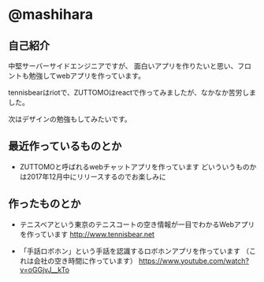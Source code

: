 # @mashihara

## 自己紹介

中堅サーバーサイドエンジニアですが、
面白いアプリを作りたいと思い、フロントも勉強してwebアプリを作っています。

tennisbearはriotで、ZUTTOMOはreactで作ってみましたが、なかなか苦労しました。

次はデザインの勉強もしてみたいです。

## 最近作っているものとか

- ZUTTOMOと呼ばれるwebチャットアプリを作っています
どいういうものかは2017年12月中にリリースするのでお楽しみに

## 作ったものとか
- テニスベアという東京のテニスコートの空き情報が一目でわかるWebアプリを作っています
http://www.tennisbear.net

- 「手話ロボホン」という手話を認識するロボホンアプリを作っています
（これは会社の空き時間に作っています）
https://www.youtube.com/watch?v=oGGjvJ__kTo
